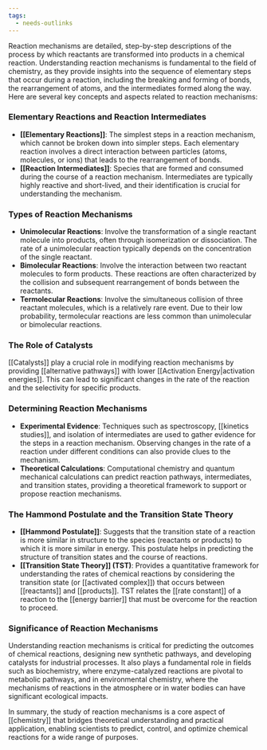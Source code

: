 ```yaml
---
tags:
  - needs-outlinks
---
```

Reaction mechanisms are detailed, step-by-step descriptions of the process by which reactants are transformed into products in a chemical reaction. Understanding reaction mechanisms is fundamental to the field of chemistry, as they provide insights into the sequence of elementary steps that occur during a reaction, including the breaking and forming of bonds, the rearrangement of atoms, and the intermediates formed along the way. Here are several key concepts and aspects related to reaction mechanisms:

### Elementary Reactions and Reaction Intermediates
- **[[Elementary Reactions]]**: The simplest steps in a reaction mechanism, which cannot be broken down into simpler steps. Each elementary reaction involves a direct interaction between particles (atoms, molecules, or ions) that leads to the rearrangement of bonds.
- **[[Reaction Intermediates]]**: Species that are formed and consumed during the course of a reaction mechanism. Intermediates are typically highly reactive and short-lived, and their identification is crucial for understanding the mechanism.

### Types of Reaction Mechanisms
- **Unimolecular Reactions**: Involve the transformation of a single reactant molecule into products, often through isomerization or dissociation. The rate of a unimolecular reaction typically depends on the concentration of the single reactant.
- **Bimolecular Reactions**: Involve the interaction between two reactant molecules to form products. These reactions are often characterized by the collision and subsequent rearrangement of bonds between the reactants.
- **Termolecular Reactions**: Involve the simultaneous collision of three reactant molecules, which is a relatively rare event. Due to their low probability, termolecular reactions are less common than unimolecular or bimolecular reactions.

### The Role of Catalysts
[[Catalysts]] play a crucial role in modifying reaction mechanisms by providing [[alternative pathways]] with lower [[Activation Energy|activation energies]]. This can lead to significant changes in the rate of the reaction and the selectivity for specific products.

### Determining Reaction Mechanisms
- **Experimental Evidence**: Techniques such as spectroscopy, [[kinetics studies]], and isolation of intermediates are used to gather evidence for the steps in a reaction mechanism. Observing changes in the rate of a reaction under different conditions can also provide clues to the mechanism.
- **Theoretical Calculations**: Computational chemistry and quantum mechanical calculations can predict reaction pathways, intermediates, and transition states, providing a theoretical framework to support or propose reaction mechanisms.

### The Hammond Postulate and the Transition State Theory
- **[[Hammond Postulate]]**: Suggests that the transition state of a reaction is more similar in structure to the species (reactants or products) to which it is more similar in energy. This postulate helps in predicting the structure of transition states and the course of reactions.
- **[[Transition State Theory]] (TST)**: Provides a quantitative framework for understanding the rates of chemical reactions by considering the transition state (or [[activated complex]]) that occurs between [[reactants]] and [[products]]. TST relates the [[rate constant]] of a reaction to the [[energy barrier]] that must be overcome for the reaction to proceed.

### Significance of Reaction Mechanisms
Understanding reaction mechanisms is critical for predicting the outcomes of chemical reactions, designing new synthetic pathways, and developing catalysts for industrial processes. It also plays a fundamental role in fields such as biochemistry, where enzyme-catalyzed reactions are pivotal to metabolic pathways, and in environmental chemistry, where the mechanisms of reactions in the atmosphere or in water bodies can have significant ecological impacts.

In summary, the study of reaction mechanisms is a core aspect of [[chemistry]] that bridges theoretical understanding and practical application, enabling scientists to predict, control, and optimize chemical reactions for a wide range of purposes.
